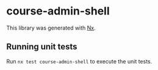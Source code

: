 # course-admin-shell

This library was generated with [Nx](https://nx.dev).


## Running unit tests

Run `nx test course-admin-shell` to execute the unit tests.

